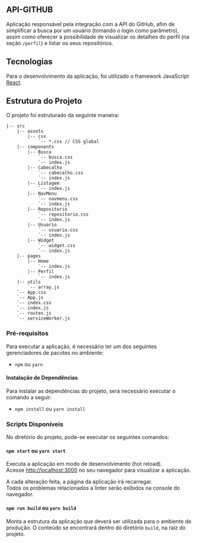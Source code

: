 ## API-GITHUB

Aplicação responsável pela integração com a API do GitHub, afim de simplificar a busca por um usuário (tomando o login como parâmetro), assim como oferecer a possibilidade de visualizar os detalhes do perfil (na seção `/perfil`) e listar os seus repositórios.

## Tecnologias

Para o desenvolvimento da aplicação, foi utilizado o framework JavaScript [React](https://pt-br.reactjs.org/).

## Estrutura do Projeto

O projeto foi estruturado da seguinte maneira:

```
|-- src
    |-- assets
        |-- css
            `-- *.css // CSS global
    |-- components
        |-- Busca
            `-- busca.css
            `-- index.js
        |-- Cabecalho
            `-- cabecalho.css
            `-- index.js
        |-- Listagem
            `-- index.js
        |-- NavMenu
            `-- navmenu.css
            `-- index.js
        |-- Repositorio
            `-- repositorio.css
            `-- index.js
        |-- Usuario
            `-- usuario.css
            `-- index.js
        |-- Widget
            `-- widget.css
            `-- index.js
    |-- pages
        |-- Home
            `-- index.js
        |-- Perfil
            `-- index.js
    |-- utils
        `-- array.js
    `-- App.css
    `-- App.js
    `-- index.css
    `-- index.js
    `-- routes.js
    `-- serviceWorker.js
```

### Pré-requisitos

Para executar a aplicação, é necessário ter um dos seguintes gerenciadores de pacotes no ambiente:

- `npm` ou `yarn`

#### Instalação de Dependências

Para instalar as dependências do projeto, será necessário executar o comando a seguir:

- `npm install` ou `yarn install`

### Scripts Disponíveis

No diretório do projeto, pode-se executar os seguintes comandos:

#### `npm start` ou `yarn start`

Executa a aplicação em modo de desenvolvimento (hot reload).<br>
Acesse [http://localhost:3000](http://localhost:3000) no seu navegador para visualizar a aplicação.

A cada alteração feita, a página da aplicação irá recarregar.<br>
Todos os problemas relacionados a linter serão exibidos na console do navegador.

#### `npm run build` ou `yarn build`

Monta a estrutura da aplicação que deverá ser utilizada para o ambiente de produção. O conteúdo se encontrará dentro do diretório `build`, na raíz do projeto.<br>

